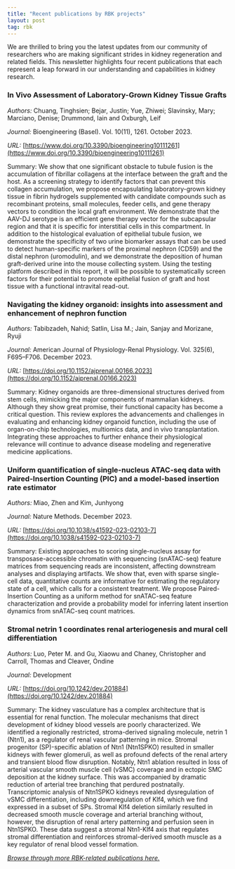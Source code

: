 ```yaml
---
title: "Recent publications by RBK projects"
layout: post
tag: rbk
---
```


We are thrilled to bring you the latest updates from our community of researchers who are making significant strides in kidney regeneration and related fields. This newsletter highlights four recent publications that each represent a leap forward in our understanding and capabilities in kidney research.

### **In Vivo Assessment of Laboratory-Grown Kidney Tissue Grafts**

*Authors:* Chuang, Tinghsien; Bejar, Justin; Yue, Zhiwei; Slavinsky, Mary; Marciano, Denise; Drummond, Iain and Oxburgh, Leif

*Journal:* Bioengineering (Basel). Vol. 10(11), 1261. October 2023.

*URL:* [https://www.doi.org/10.3390/bioengineering10111261](https://www.doi.org/10.3390/bioengineering10111261)

Summary: We show that one significant obstacle to tubule fusion is the accumulation of fibrillar collagens at the interface between the graft and the host. As a screening strategy to identify factors that can prevent this collagen accumulation, we propose encapsulating laboratory-grown kidney tissue in fibrin hydrogels supplemented with candidate compounds such as recombinant proteins, small molecules, feeder cells, and gene therapy vectors to condition the local graft environment. We demonstrate that the AAV-DJ serotype is an efficient gene therapy vector for the subcapsular region and that it is specific for interstitial cells in this compartment. In addition to the histological evaluation of epithelial tubule fusion, we demonstrate the specificity of two urine biomarker assays that can be used to detect human-specific markers of the proximal nephron (CD59) and the distal nephron (uromodulin), and we demonstrate the deposition of human graft-derived urine into the mouse collecting system. Using the testing platform described in this report, it will be possible to systematically screen factors for their potential to promote epithelial fusion of graft and host tissue with a functional intravital read-out.

### **Navigating the kidney organoid: insights into assessment and enhancement of nephron function**

*Authors:* Tabibzadeh, Nahid; Satlin, Lisa M.; Jain, Sanjay and Morizane, Ryuji

*Journal:* American Journal of Physiology-Renal Physiology. Vol. 325(6), F695–F706. December 2023.

*URL:* [https://doi.org/10.1152/ajprenal.00166.2023](https://doi.org/10.1152/ajprenal.00166.2023)

Summary: Kidney organoids are three-dimensional structures derived from stem cells, mimicking the major components of mammalian kidneys. Although they show great promise, their functional capacity has become a critical question. This review explores the advancements and challenges in evaluating and enhancing kidney organoid function, including the use of organ-on-chip technologies, multiomics data, and in vivo transplantation. Integrating these approaches to further enhance their physiological relevance will continue to advance disease modeling and regenerative medicine applications.

### **Uniform quantification of single-nucleus ATAC-seq data with Paired-Insertion Counting (PIC) and a model-based insertion rate estimator**

*Authors:* Miao, Zhen and Kim, Junhyong

*Journal:* Nature Methods. December 2023.

*URL:* [https://doi.org/10.1038/s41592-023-02103-7](https://doi.org/10.1038/s41592-023-02103-7)

Summary: Existing approaches to scoring single-nucleus assay for transposase-accessible chromatin with sequencing (snATAC-seq) feature matrices from sequencing reads are inconsistent, affecting downstream analyses and displaying artifacts. We show that, even with sparse single-cell data, quantitative counts are informative for estimating the regulatory state of a cell, which calls for a consistent treatment. We propose Paired-Insertion Counting as a uniform method for snATAC-seq feature characterization and provide a probability model for inferring latent insertion dynamics from snATAC-seq count matrices.

### Stromal netrin 1 coordinates renal arteriogenesis and mural cell differentiation

*Authors:* Luo, Peter M. and Gu, Xiaowu and Chaney, Christopher and Carroll, Thomas and Cleaver, Ondine

*Journal:* Development

*URL:* [https://doi.org/10.1242/dev.201884](https://doi.org/10.1242/dev.201884)

Summary: The kidney vasculature has a complex architecture that is essential for renal function. The molecular mechanisms that direct development of kidney blood vessels are poorly characterized. We identified a regionally restricted, stroma-derived signaling molecule, netrin 1 (Ntn1), as a regulator of renal vascular patterning in mice. Stromal progenitor (SP)-specific ablation of Ntn1 (Ntn1SPKO) resulted in smaller kidneys with fewer glomeruli, as well as profound defects of the renal artery and transient blood flow disruption. Notably, Ntn1 ablation resulted in loss of arterial vascular smooth muscle cell (vSMC) coverage and in ectopic SMC deposition at the kidney surface. This was accompanied by dramatic reduction of arterial tree branching that perdured postnatally. Transcriptomic analysis of Ntn1SPKO kidneys revealed dysregulation of vSMC differentiation, including downregulation of Klf4, which we find expressed in a subset of SPs. Stromal Klf4 deletion similarly resulted in decreased smooth muscle coverage and arterial branching without, however, the disruption of renal artery patterning and perfusion seen in Ntn1SPKO. These data suggest a stromal Ntn1-Klf4 axis that regulates stromal differentiation and reinforces stromal-derived smooth muscle as a key regulator of renal blood vessel formation.

[*Browse through more RBK-related publications here.*](https://www.atlas-d2k.org/chaise/recordset/#2/Common:Publication/*::facets::N4IghgdgJiBcDaoDOB7ArgJwMYFM6JHQBcAjdafEAYRQFtaUIQAaEABTRIBsBLLMIj0YB9GhFQZBaWsIBmAaxwBPEAF0AvqwBKASQAia1lgAWKPjiSUAigFoAzAGkArABY16jUA@sort(Year::desc::,Month::desc::,RID::desc::))
